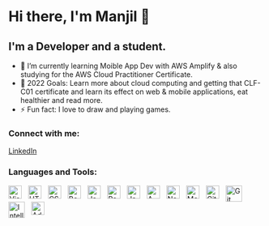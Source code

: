 # Hi there, I'm Manjil 👋 

## I'm a Developer and a student.

- 🌱 I’m currently learning Moible App Dev with AWS Amplify & also studying for the AWS Cloud Practitioner Certificate.
- 🥅 2022 Goals: Learn more about cloud computing and getting that CLF-C01 certificate and learn its effect on web & mobile applications, eat healthier and read more.
- ⚡ Fun fact: I love to draw and playing games.


### Connect with me:

[LinkedIn](https://www.linkedin.com/in/manjil-ghale-415b30195/)
<br>

### Languages and Tools:

<img align="left" alt="Visual Studio Code" width="26px" src="https://cdn.jsdelivr.net/gh/devicons/devicon/icons/vscode/vscode-original.svg" style="padding-right:10px;" />
<img align="left" alt="HTML5" width="26px" src="https://cdn.jsdelivr.net/gh/devicons/devicon/icons/html5/html5-original.svg" style="padding-right:10px;" />
<img align="left" alt="CSS3" width="26px" src="https://cdn.jsdelivr.net/gh/devicons/devicon/icons/css3/css3-original.svg" style="padding-right:10px;" />
<img align="left" alt="Bootstrap" width="26px" src="https://img.icons8.com/color/344/bootstrap.png" style="padding-right:10px;" />
<img align="left" alt="JavaScript" width="26px" src="https://cdn.jsdelivr.net/gh/devicons/devicon/icons/javascript/javascript-original.svg" style="padding-right:10px;" />
<img align="left" alt="React" width="26px" src="https://cdn.jsdelivr.net/gh/devicons/devicon/icons/react/react-original.svg" style="padding-right:10px;" />
<img align="left" alt="Java" width="26px" src="https://img.icons8.com/color/344/java-coffee-cup-logo--v1.png" style="padding-right: 10px;" />
<img align="left" alt="AWS" width="26px" src="https://img.icons8.com/color/344/amazon-web-services.png" style="padding-right: 10px;" />
<img align="left" alt="Node.js" width="26px" src="https://cdn.jsdelivr.net/gh/devicons/devicon/icons/nodejs/nodejs-original.svg" style="padding-right:10px;" />
<img align="left" alt="MongoDB" width="26px" src="https://cdn.jsdelivr.net/gh/devicons/devicon/icons/mongodb/mongodb-original.svg" style="padding-right:10px;" />
<img align="left" alt="GitHub" width="26px" src="https://user-images.githubusercontent.com/3369400/139447912-e0f43f33-6d9f-45f8-be46-2df5bbc91289.png" style="padding-right:10px;" />
<img align="left" alt="Git" width="32px" src="https://img.icons8.com/color/344/git.png" style="padding-right:10px;" />
<img align="left" alt="IntelliJ" width="32px" src="https://img.icons8.com/color/344/intellij-idea.png" style="padding-right:10px;" />
<img align="left" alt="Adobe XD" width="26px" src="https://img.icons8.com/color/344/adobe-xd--v1.png" style="padding-right:10px;" />
